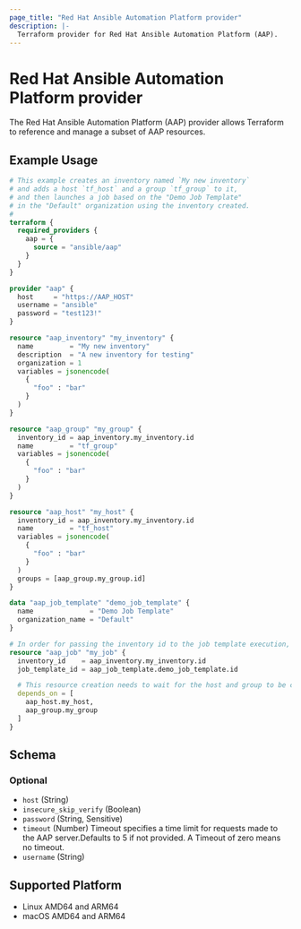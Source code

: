 ```yaml
---
page_title: "Red Hat Ansible Automation Platform provider"
description: |-
  Terraform provider for Red Hat Ansible Automation Platform (AAP).
---
```


# Red Hat Ansible Automation Platform provider

The Red Hat Ansible Automation Platform (AAP) provider allows Terraform to reference and manage
a subset of AAP resources.


## Example Usage

```terraform
# This example creates an inventory named `My new inventory`
# and adds a host `tf_host` and a group `tf_group` to it,
# and then launches a job based on the "Demo Job Template" 
# in the "Default" organization using the inventory created.
#
terraform {
  required_providers {
    aap = {
      source = "ansible/aap"
    }
  }
}

provider "aap" {
  host     = "https://AAP_HOST"
  username = "ansible"
  password = "test123!"
}

resource "aap_inventory" "my_inventory" {
  name         = "My new inventory"
  description  = "A new inventory for testing"
  organization = 1
  variables = jsonencode(
    {
      "foo" : "bar"
    }
  )
}

resource "aap_group" "my_group" {
  inventory_id = aap_inventory.my_inventory.id
  name         = "tf_group"
  variables = jsonencode(
    {
      "foo" : "bar"
    }
  )
}

resource "aap_host" "my_host" {
  inventory_id = aap_inventory.my_inventory.id
  name         = "tf_host"
  variables = jsonencode(
    {
      "foo" : "bar"
    }
  )
  groups = [aap_group.my_group.id]
}

data "aap_job_template" "demo_job_template" {
  name              = "Demo Job Template"
  organization_name = "Default"
}

# In order for passing the inventory id to the job template execution, the Inventory on the job template needs to be set to "prompt on launch"
resource "aap_job" "my_job" {
  inventory_id    = aap_inventory.my_inventory.id
  job_template_id = aap_job_template.demo_job_template.id

  # This resource creation needs to wait for the host and group to be created in the inventory
  depends_on = [
    aap_host.my_host,
    aap_group.my_group
  ]
}
```
<!-- schema generated by tfplugindocs -->
## Schema

### Optional

- `host` (String)
- `insecure_skip_verify` (Boolean)
- `password` (String, Sensitive)
- `timeout` (Number) Timeout specifies a time limit for requests made to the AAP server.Defaults to 5 if not provided. A Timeout of zero means no timeout.
- `username` (String)

## Supported Platform

- Linux AMD64 and ARM64
- macOS AMD64 and ARM64
